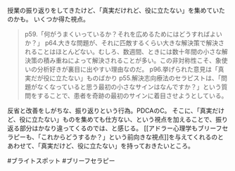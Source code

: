 授業の振り返りをしてきたけど、「真実だけれど、役に立たない」を集めていたのかも。
いくつか得た視点。

> p59.「何がうまくいっているか？それを広めるためにはどうすればよいか？」
> p64.大きな問題が、それに匹敵するくらい大きな解決策で解決されることはほとんどない。むしろ、数週間、ときには数十年間の小さな解決策の積み重ねによって解決されることが多い。この非対称性こそ、象使いの分析好きが裏目に出やすい理由なのだ。
> p96.挙げられた意見は「真実だが役に立たない」ものばかり
> p55.解決志向療法のセラピストは、「問題がなくなっていると思う最初の小さなサインはなんですか？」という質問をすることで、患者を奇跡の最初のサインに着目させようとしている。

反省と改善をしがちな、振り返りという行為。PDCAのC。
そこに、「真実だけど、役に立たない」ものを集めても仕方ない、という視点を加えることで、振り返る部分はかなり違ってくるのでは、と感じる。
[[アドラー心理学もブリーフセラピーも、「これからどうするか？」という前向きな視点]]を与えてくれるのとあわせて、「真実だけど、役に立たない」を持っておきたいところ。

#ブライトスポット #ブリーフセラピー
